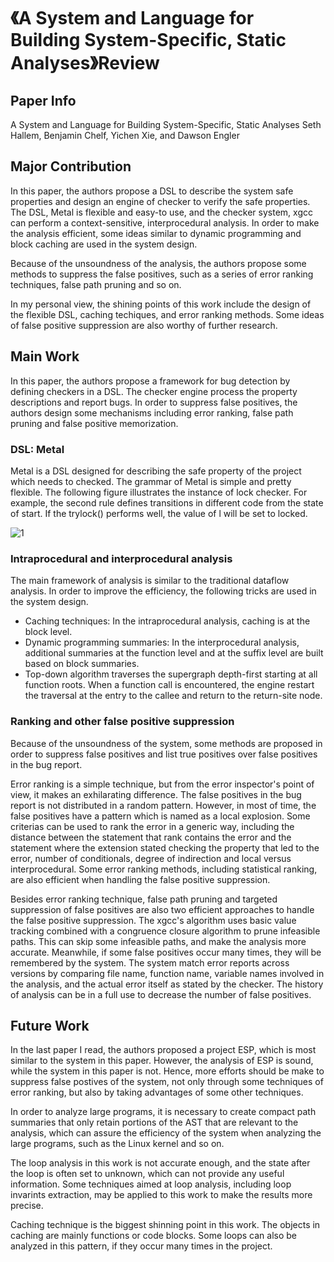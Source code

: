 # 《A System and Language for Building System-Specific, Static Analyses》Review
## Paper Info
A System and Language for Building System-Specific, Static Analyses
Seth Hallem, Benjamin Chelf, Yichen Xie, and Dawson Engler

## Major Contribution
In this paper, the authors propose a DSL to describe the system safe properties and design an engine of checker to verify the safe properties. The DSL, Metal is flexible and easy-to use, and the checker system, xgcc can perform a context-sensitive, interprocedural analysis.
In order to make the analysis efficient, some ideas similar to dynamic programming and block caching are used in the system design.

Because of the unsoundness of the analysis, the authors propose some methods to suppress the false positives, such as a series of error ranking techniques, false path pruning and so on.

In my personal view, the shining points of this work include the design of the flexible DSL, caching techiques, and error ranking methods. Some ideas of false positive suppression are also worthy of further research.

## Main Work
In this paper, the authors propose a framework for bug detection by defining checkers in a DSL. The checker engine process the property descriptions and report bugs. In order to suppress false positives, the authors design some mechanisms including error ranking, false path pruning and false positive memorization.

### DSL: Metal
Metal is a DSL designed for describing the safe property of the project which needs to checked. The grammar of Metal is simple and pretty flexible. The following figure illustrates the instance of lock checker. For example, the second rule defines transitions in different code from the state of start. If the trylock() performs well, the value of l will be set to locked. 

![1](D:\HKUST\论文笔记\Pic\8.JPG)

### Intraprocedural and interprocedural analysis
The main framework of analysis is similar to the traditional dataflow analysis. In order to improve the efficiency, the following tricks are used in the system design.

- Caching techniques: In the intraprocedural analysis, caching is at the block level.
- Dynamic programming summaries: In the interprocedural analysis, additional summaries at the function level and at the suffix level are built based on block summaries.
- Top-down algorithm traverses the supergraph depth-first starting at all function roots. When a function call is encountered, the engine restart the traversal at the entry to the callee and return to the return-site node.

### Ranking and other false positive suppression
Because of the unsoundness of the system, some methods are proposed in order to suppress false positives and list true positives over false positives in the bug report.

Error ranking is a simple technique, but from the error inspector's point of view, it makes an exhilarating difference. The false positives in the bug report is not distributed in a random pattern. However, in most of time, the false positives have a pattern which is named as a local explosion. Some criterias can be used to rank the error in a generic way, including the distance between the statement that rank contains the error and the statement where the extension stated checking the property that led to the error, number of conditionals, degree of indirection and local versus interprocedural. Some error ranking methods, including statistical ranking, are also efficient when handling the false positive suppression.

Besides error ranking technique, false path pruning and targeted suppression of false positives are also two efficient approaches to handle the false positive suppression. The xgcc's algorithm uses basic value tracking combined with a congruence closure algorithm to prune infeasible paths. This can skip some infeasible paths, and make the analysis more accurate. Meanwhile, if some false positives occur many times, they will be remembered by the system. The system match error reports across versions by comparing file name, function name, variable names involved in the analysis, and the actual error itself as stated by the checker. The history of analysis can be in a full use to decrease the number of false positives.

## Future Work
In the last paper I read, the authors proposed a project ESP, which is most similar to the system in this paper. However, the analysis of ESP is sound, while the system in this paper is not. Hence, more efforts should be make to suppress false postives of the system, not only through some techniques of error ranking, but also by taking advantages of some other techniques.

In order to analyze large programs, it is necessary to create compact path summaries that only retain portions of the AST that are relevant to the analysis, which can assure the efficiency of the system when analyzing the large programs, such as the Linux kernel and so on.

The loop analysis in this work is not accurate enough, and the state after the loop is often set to unknown, which can not provide any useful information. Some techniques aimed at loop analysis, including loop invarints extraction, may be applied to this work to make the results more precise.

Caching technique is the biggest shinning point in this work. The objects in caching are mainly functions or code blocks. Some loops can also be analyzed in this pattern, if they occur many times in the project.